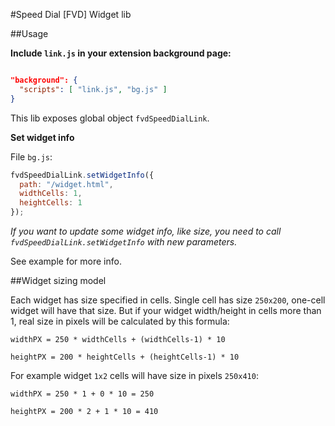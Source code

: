 #Speed Dial [FVD] Widget lib

##Usage

**Include `link.js` in your extension background page:**

```json

"background": {
  "scripts": [ "link.js", "bg.js" ]
}

```

This lib exposes global object `fvdSpeedDialLink`.

**Set widget info**

File `bg.js`:

```javascript
fvdSpeedDialLink.setWidgetInfo({
  path: "/widget.html",
  widthCells: 1,
  heightCells: 1
});
```

*If you want to update some widget info, like size, you need to call `fvdSpeedDialLink.setWidgetInfo` with new parameters.*

See example for more info.

##Widget sizing model

Each widget has size specified in cells. Single cell has size `250x200`, one-cell widget will have that size.
But if your widget width/height in cells more than 1, real size in pixels will be calculated by this formula:

`widthPX = 250 * widthCells + (widthCells-1) * 10`

`heightPX = 200 * heightCells + (heightCells-1) * 10`

For example widget `1x2` cells will have size in pixels `250x410`:

`widthPX = 250 * 1 + 0 * 10 = 250`

`heightPX = 200 * 2 + 1 * 10 = 410`